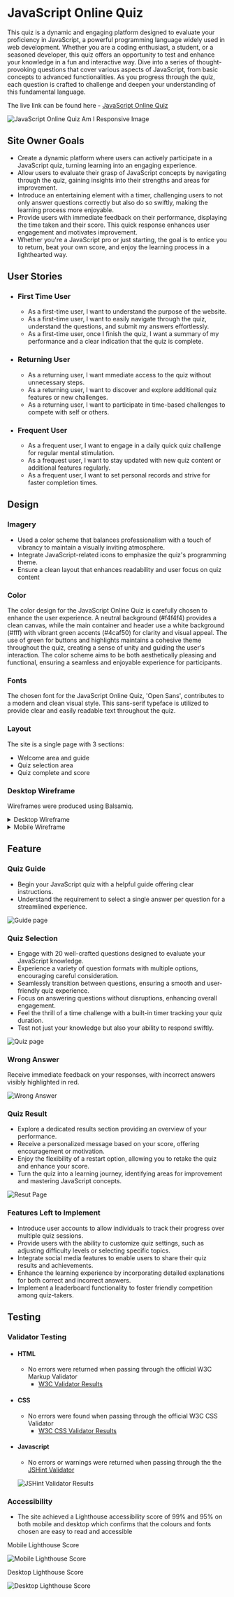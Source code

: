 # JavaScript Online Quiz

This quiz is a dynamic and engaging platform designed to evaluate your proficiency in JavaScript, a powerful programming language widely used in web development. Whether you are a coding enthusiast, a student, or a seasoned developer, this quiz offers an opportunity to test and enhance your knowledge in a fun and interactive way.
Dive into a series of thought-provoking questions that cover various aspects of JavaScript, from basic concepts to advanced functionalities. As you progress through the quiz, each question is crafted to challenge and deepen your understanding of this fundamental language.

The live link can be found here - [JavaScript Online Quiz](https://saraabbasinz.github.io/online-quiz/)

![JavaScript Online Quiz Am I Responsive Image](assets/images/quiz-responsive.jpg)

## Site Owner Goals
- Create a dynamic platform where users can actively participate in a JavaScript quiz, turning learning into an engaging experience.
- Allow users to evaluate their grasp of JavaScript concepts by navigating through the quiz, gaining insights into their strengths and areas for improvement.
- Introduce an entertaining element with a timer, challenging users to not only answer questions correctly but also do so swiftly, making the learning process more enjoyable.
- Provide users with immediate feedback on their performance, displaying the time taken and their score. This quick response enhances user engagement and motivates improvement.
- Whether you're a JavaScript pro or just starting, the goal is to entice you to return, beat your own score, and enjoy the learning process in a lighthearted way.

## User Stories

- ### First Time User
  - As a first-time user, I want to understand the purpose of the website.
  - As a first-time user, I want to easily navigate through the quiz, understand the questions, and submit my answers effortlessly.
  - As a first-time user, once I finish the quiz, I want a summary of my performance and a clear indication that the quiz is complete.

- ### Returning User
  - As a returning user, I want mmediate access to the quiz without unnecessary steps.
  - As a returning user, I want to discover and explore additional quiz features or new challenges.
  - As a returning user, I want to participate in time-based challenges to compete with self or others.

- ### Frequent User
  - As a frequent user, I want to engage in a daily quick quiz challenge for regular mental stimulation.
  - As a frequest user, I want to stay updated with new quiz content or additional features regularly.
  - As a frequent user, I want to set personal records and strive for faster completion times.


## Design

### Imagery
- Used a color scheme that balances professionalism with a touch of vibrancy to maintain a visually inviting atmosphere.
- Integrate JavaScript-related icons to emphasize the quiz's programming theme.
- Ensure a clean layout that enhances readability and user focus on quiz content

### Color
The color design for the JavaScript Online Quiz is carefully chosen to enhance the user experience. A neutral background (#f4f4f4) provides a clean canvas, while the main container and header use a white background (#fff) with vibrant green accents (#4caf50) for clarity and visual appeal. The use of green for buttons and highlights maintains a cohesive theme throughout the quiz, creating a sense of unity and guiding the user's interaction. The color scheme aims to be both aesthetically pleasing and functional, ensuring a seamless and enjoyable experience for participants.

### Fonts
The chosen font for the JavaScript Online Quiz, 'Open Sans', contributes to a modern and clean visual style. This sans-serif typeface is utilized to provide clear and easily readable text throughout the quiz.

### Layout
The site is a single page with 3 sections:
  - Welcome area and guide
  - Quiz selection area
  - Quiz complete and score

### Desktop Wireframe
Wireframes were produced using Balsamiq.
<details>

 <summary>Desktop Wireframe</summary>

![Desktop Wireframe](assets/images/desktop-wireframe.png)
 </details>

<details>
    <summary>Mobile Wireframe</summary>

![Mobile Wireframe](assets/images/mobile-wireframe.png)
 </details>


## Feature

### Quiz Guide
- Begin your JavaScript quiz with a helpful guide offering clear instructions.
- Understand the requirement to select a single answer per question for a streamlined experience.

![Guide page](assets/images/guide-page.png)

### Quiz Selection
- Engage with 20 well-crafted questions designed to evaluate your JavaScript knowledge.
- Experience a variety of question formats with multiple options, encouraging careful consideration.
- Seamlessly transition between questions, ensuring a smooth and user-friendly quiz experience.
- Focus on answering questions without disruptions, enhancing overall engagement.
- Feel the thrill of a time challenge with a built-in timer tracking your quiz duration.
- Test not just your knowledge but also your ability to respond swiftly.

![Quiz page](assets/images/quiz-page.png)

### Wrong Answer
Receive immediate feedback on your responses, with incorrect answers visibly highlighted in red.

![Wrong Answer](assets/images/wrong-answer.png)

### Quiz Result 
- Explore a dedicated results section providing an overview of your performance.
- Receive a personalized message based on your score, offering encouragement or motivation.
- Enjoy the flexibility of a restart option, allowing you to retake the quiz and enhance your score.
- Turn the quiz into a learning journey, identifying areas for improvement and mastering JavaScript concepts.

![Resut Page](assets/images/result-quiz.png)

### Features Left to Implement
- Introduce user accounts to allow individuals to track their progress over multiple quiz sessions.
- Provide users with the ability to customize quiz settings, such as adjusting difficulty levels or selecting specific topics.
- Integrate social media features to enable users to share their quiz results and achievements.
- Enhance the learning experience by incorporating detailed explanations for both correct and incorrect answers.
- Implement a leaderboard functionality to foster friendly competition among quiz-takers.

## Testing

### Validator Testing

- #### HTML
  - No errors were returned when passing through the official W3C Markup Validator
      - [W3C Validator Results](https://validator.w3.org/nu/?doc=https%3A%2F%2Fsaraabbasinz.github.io%2Fonline-quiz%2F)

- #### CSS
  - No errors were found when passing through the official W3C CSS Validator
    - [W3C CSS Validator Results](https://jigsaw.w3.org/css-validator/validator)

- #### Javascript
  - No errors or warnings were returned when passing through the the [JSHint Validator](https://jshint.com/)

  ![JSHint Validator Results](assets/images/jshint_validator.png)

  
### Accessibility 

- The site achieved a Lighthouse accessibility score of 99% and 95% on both mobile and desktop which confirms that the colours and fonts chosen are easy to read and accessible

Mobile Lighthouse Score

![Mobile Lighthouse Score](assets/images/mobile-lighthouse-score.png)

Desktop Lighthouse Score

![Desktop Lighthouse Score](assets/images/desktop-lighthouse-score.png)
